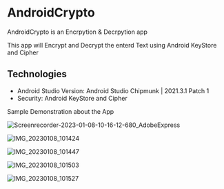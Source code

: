 # AndroidCrypto
AndroidCrypto is an Encrpytion &amp; Decrpytion app

This app will Encrypt and Decrypt the enterd Text using Android KeyStore and Cipher

## Technologies

* Android Studio Version: Android Studio Chipmunk | 2021.3.1 Patch 1
* Security: Android KeyStore and Cipher

Sample Demonstration about the App

![Screenrecorder-2023-01-08-10-16-12-680_AdobeExpress](https://user-images.githubusercontent.com/11756630/211181617-db26b89b-dad5-496d-8b3c-d81f20218596.gif)

![IMG_20230108_101424](https://user-images.githubusercontent.com/11756630/211181644-6ba4d4f0-c7e5-4e3a-8444-08f35d1a7fea.jpg)

![IMG_20230108_101447](https://user-images.githubusercontent.com/11756630/211181647-944b985c-06a6-4988-88f6-36ed7c7aa891.jpg)

![IMG_20230108_101503](https://user-images.githubusercontent.com/11756630/211181648-65617920-a408-46ae-9fe2-625320456e65.jpg)

![IMG_20230108_101527](https://user-images.githubusercontent.com/11756630/211181649-f2f2222c-6e6b-48f3-8771-a647bfc8e232.jpg)
